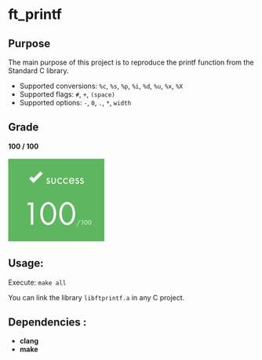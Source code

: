 # ft_printf
## Purpose
The main purpose of this project is to reproduce the printf function from the Standard C library.

- Supported conversions: `%c`, `%s`, `%p`, `%i`, `%d`, `%u`, `%x`, `%X`
- Supported flags: `#`, `+`, `(space)`
- Supported options: `-`, `0`, `.`, `*`, `width`

## Grade
**100 / 100**
<br>
<br>
![Alt text](../images/rank100.png)

## Usage:
Execute:   `make all` <br>

You can link the library `libftprintf.a` in any C project.

## Dependencies :
* __clang__
* __make__